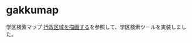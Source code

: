 # gakkumap
学区検索マップ
[行政区域を描画する](http://memopad.bitter.jp/web/GoogleMap/V3/myMap/place/index.html)を参照して、学区検索ツールを実装しました。
